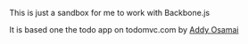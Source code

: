 This is just a sandbox for me to work with Backbone.js

It is based one the todo app on todomvc.com by [Addy Osamai](https://github.com/addyosmani)
